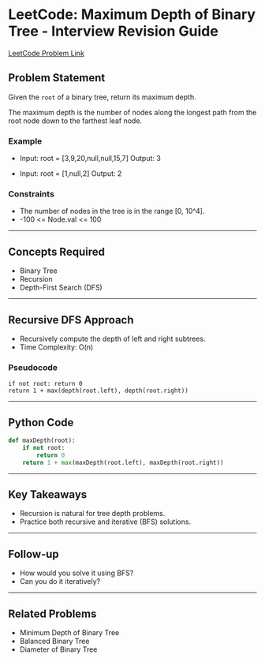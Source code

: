 # LeetCode: Maximum Depth of Binary Tree - Interview Revision Guide

[LeetCode Problem Link](https://leetcode.com/problems/maximum-depth-of-binary-tree/description/)

## Problem Statement
Given the `root` of a binary tree, return its maximum depth.

The maximum depth is the number of nodes along the longest path from the root node down to the farthest leaf node.

### Example
- Input: root = [3,9,20,null,null,15,7]
  Output: 3

- Input: root = [1,null,2]
  Output: 2

### Constraints
- The number of nodes in the tree is in the range [0, 10^4].
- -100 <= Node.val <= 100

---

## Concepts Required
- Binary Tree
- Recursion
- Depth-First Search (DFS)

---

## Recursive DFS Approach
- Recursively compute the depth of left and right subtrees.
- Time Complexity: O(n)

### Pseudocode
```
if not root: return 0
return 1 + max(depth(root.left), depth(root.right))
```

---

## Python Code
```python
def maxDepth(root):
    if not root:
        return 0
    return 1 + max(maxDepth(root.left), maxDepth(root.right))
```

---

## Key Takeaways
- Recursion is natural for tree depth problems.
- Practice both recursive and iterative (BFS) solutions.

---

## Follow-up
- How would you solve it using BFS?
- Can you do it iteratively?

---

## Related Problems
- Minimum Depth of Binary Tree
- Balanced Binary Tree
- Diameter of Binary Tree
